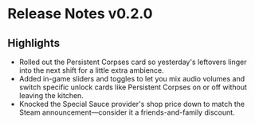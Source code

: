 # Release Notes v0.2.0

## Highlights
- Rolled out the Persistent Corpses card so yesterday's leftovers linger into the next shift for a little extra ambience.
- Added in-game sliders and toggles to let you mix audio volumes and switch specific unlock cards like Persistent Corpses on or off without leaving the kitchen.
- Knocked the Special Sauce provider's shop price down to match the Steam announcement—consider it a friends-and-family discount.
